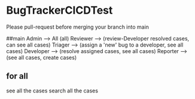 # BugTrackerCICDTest

Please pull-request before merging your branch into main

##main
Admin --> All (all)
Reviewer --> (review-Developer resolved cases, can see all cases)
Triager --> (assign a 'new' bug to a developer, see all cases)
Developer --> (resolve assigned cases, see all cases)
Reporter --> (see all cases, create cases)

## for all
see all the cases
search all the cases
